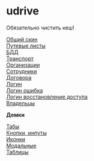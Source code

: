 # udrive
<p>Обязательно чистить кеш!</p>
<a href="https://uldalex.github.io/udrive/build/">Общий скин</a><br>
<a href="https://uldalex.github.io/udrive/build/waybill.html">Путевые листы</a><br>
<a href="https://uldalex.github.io/udrive/build/bdd.html">БДД</a><br>
<a href="https://uldalex.github.io/udrive/build/transport.html">Транспорт</a><br>
<a href="https://uldalex.github.io/udrive/build/company.html">Организации</a><br>
<a href="https://uldalex.github.io/udrive/build/workers.html">Сотрудники</a><br>
<a href="https://uldalex.github.io/udrive/build/contracts.html">Договора</a><br>
<a href="https://uldalex.github.io/udrive/build/login.html">Логин</a><br>
<a href="https://uldalex.github.io/udrive/build/login-error.html">Логин ошибка</a><br>
<a href="https://uldalex.github.io/udrive/build/login-remember.html">Логин восстановление доступа</a><br>
<a href="https://uldalex.github.io/udrive/build/owner.html">Владельцы</a><br>
<p></p>
<p><b>Демки</b></p>
<a href="https://uldalex.github.io/udrive/build/demo-tabs.html">Табы</a><br>
<a href="https://uldalex.github.io/udrive/build/demo-buttons.html">Кнопки, инпуты</a><br>
<a href="https://uldalex.github.io/udrive/build/demo-icon.html">Иконки</a><br>
<a href="https://uldalex.github.io/udrive/build/demo-modal.html">Модальные</a><br>
<a href="https://uldalex.github.io/udrive/build/demo-table.html">Таблицы</a><br>
